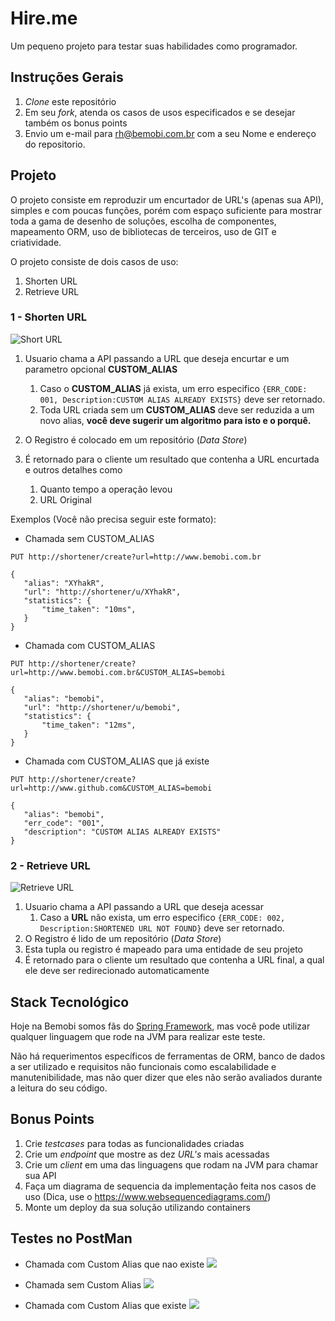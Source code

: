 # Hire.me
Um pequeno projeto para testar suas habilidades como programador.

## Instruções Gerais

1. *Clone* este repositório
2. Em seu *fork*, atenda os casos de usos especificados e se desejar também os bonus points
3. Envio um e-mail para rh@bemobi.com.br com a seu Nome e endereço do repositorio.

## Projeto

O projeto consiste em reproduzir um encurtador de URL's (apenas sua API), simples e com poucas funções, porém com espaço suficiente para mostrar toda a gama de desenho de soluções, escolha de componentes, mapeamento ORM, uso de bibliotecas de terceiros, uso de GIT e criatividade.

O projeto consiste de dois casos de uso: 

1. Shorten URL
2. Retrieve URL

### 1 - Shorten URL
![Short URL](http://i.imgur.com/MFB7VP4.jpg)

1. Usuario chama a API passando a URL que deseja encurtar e um parametro opcional **CUSTOM_ALIAS**
    1. Caso o **CUSTOM_ALIAS** já exista, um erro especifico ```{ERR_CODE: 001, Description:CUSTOM ALIAS ALREADY EXISTS}``` deve ser retornado.
    2. Toda URL criada sem um **CUSTOM_ALIAS** deve ser reduzida a um novo alias, **você deve sugerir um algoritmo para isto e o porquê.**
    
2. O Registro é colocado em um repositório (*Data Store*)
3. É retornado para o cliente um resultado que contenha a URL encurtada e outros detalhes como
    1. Quanto tempo a operação levou
    2. URL Original

Exemplos (Você não precisa seguir este formato):

* Chamada sem CUSTOM_ALIAS
```
PUT http://shortener/create?url=http://www.bemobi.com.br

{
   "alias": "XYhakR",
   "url": "http://shortener/u/XYhakR",
   "statistics": {
       "time_taken": "10ms",
   }
}
```

* Chamada com CUSTOM_ALIAS
```
PUT http://shortener/create?url=http://www.bemobi.com.br&CUSTOM_ALIAS=bemobi

{
   "alias": "bemobi",
   "url": "http://shortener/u/bemobi",
   "statistics": {
       "time_taken": "12ms",
   }
}
```

* Chamada com CUSTOM_ALIAS que já existe
```
PUT http://shortener/create?url=http://www.github.com&CUSTOM_ALIAS=bemobi

{
   "alias": "bemobi",
   "err_code": "001",
   "description": "CUSTOM ALIAS ALREADY EXISTS"
}
```

### 2 - Retrieve URL
![Retrieve URL](http://i.imgur.com/f9HESb7.jpg)

1. Usuario chama a API passando a URL que deseja acessar
    1. Caso a **URL** não exista, um erro especifico ```{ERR_CODE: 002, Description:SHORTENED URL NOT FOUND}``` deve ser retornado.
2. O Registro é lido de um repositório (*Data Store*)
3. Esta tupla ou registro é mapeado para uma entidade de seu projeto
3. É retornado para o cliente um resultado que contenha a URL final, a qual ele deve ser redirecionado automaticamente

## Stack Tecnológico

Hoje na Bemobi somos fãs do [Spring Framework](https://spring.io/), mas você pode utilizar qualquer linguagem que rode na JVM para realizar este teste.

Não há requerimentos específicos de ferramentas de ORM, banco de dados a ser utilizado e requisitos não funcionais como escalabilidade e manutenibilidade, mas não quer dizer que eles não serão avaliados durante a leitura do seu código.

## Bonus Points

1. Crie *testcases* para todas as funcionalidades criadas
2. Crie um *endpoint* que mostre as dez *URL's* mais acessadas 
3. Crie um *client* em uma das linguagens que rodam na JVM para chamar sua API
4. Faça um diagrama de sequencia da implementação feita nos casos de uso (Dica, use o https://www.websequencediagrams.com/)
5. Monte um deploy da sua solução utilizando containers 


## Testes no PostMan
* Chamada com Custom Alias que nao existe
![](chamadaComAliasatt.gif)


* Chamada sem Custom Alias
![](chamadaSemAliasatt.gif)


* Chamada com Custom Alias que existe
![](aliasexistente.gif)

